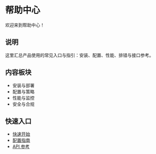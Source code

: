 # 帮助中心

欢迎来到帮助中心！

## 说明

这里汇总产品使用的常见入口与指引：安装、配置、性能、排错与接口参考。

## 内容板块

- 安装与部署
- 配置与策略
- 性能与监控
- 安全与合规

## 快速入口

- [快速开始](./krvirt/quick-start.md)
- [配置指南](./krvirt/configuration.md)
- [API 参考](./krvirt/api-reference.md)
